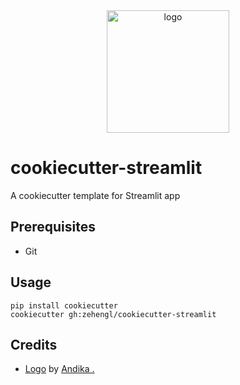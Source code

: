 <div align="center">
    <img src="https://cdn4.iconfinder.com/data/icons/cookie-flat-color-2/512/1-512.png" alt="logo" height="196">
</div>

# cookiecutter-streamlit

A cookiecutter template for Streamlit app

## Prerequisites

- Git

## Usage

    pip install cookiecutter
    cookiecutter gh:zehengl/cookiecutter-streamlit

## Credits

- [Logo][1] by [Andika .][2]

[1]: https://www.iconfinder.com/icons/5241573/bakery_christmas_cookie_cupcake_pastry_winter_icon
[2]: https://www.iconfinder.com/Sinkandika
